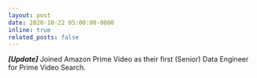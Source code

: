 ```yaml
---
layout: post
date: 2020-10-22 05:00:00-0800
inline: true
related_posts: false
---
```


_**[Update]**_ Joined Amazon Prime Video as their first (Senior) Data Engineer for Prime Video Search.
